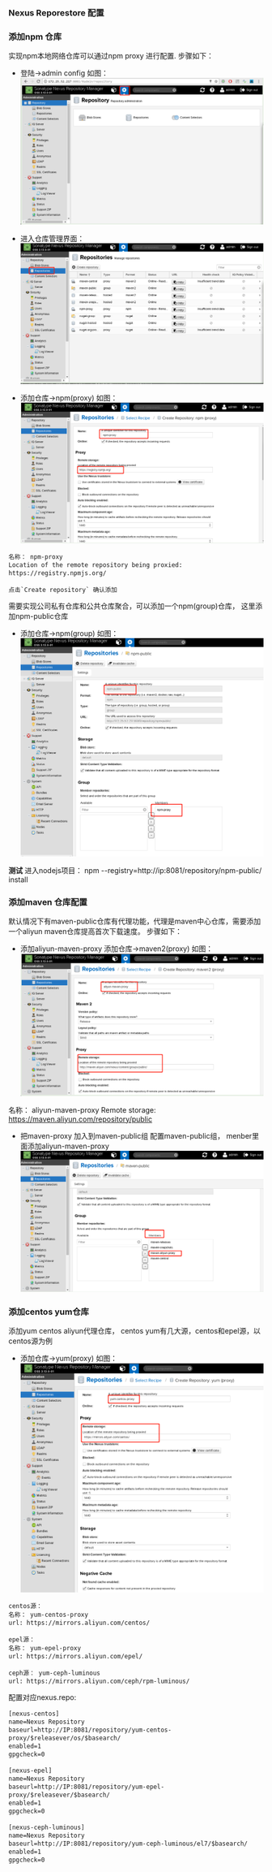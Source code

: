 ### Nexus Reporestore 配置

### 添加npm 仓库

 实现npm本地网络仓库可以通过npm proxy 进行配置. 步骤如下：

   - 登陆->admin config 如图：
   ![admin-config](img/nexus-admin.png)
   
   - 进入仓库管理界面：
   ![repo-admin](img/repo-admin.png)
   
   - 添加仓库->npm(proxy) 如图：
    ![repo-admin](img/npm-proxy-setting.png)

    名称： npm-proxy
    Location of the remote repository being proxied: https://registry.npmjs.org/
    
    点击`Create repository` 确认添加

  
  需要实现公司私有仓库和公共仓库聚合，可以添加一个npm(group)仓库， 这里添加npm-public仓库
  
   - 添加仓库->npm(group) 如图：
    ![add-npm-public-group](img/add-npm-public-group.png)

**测试**
  进入nodejs项目：
  npm --registry=http://ip:8081/repository/npm-public/ install

### 添加maven 仓库配置
   
   默认情况下有maven-public仓库有代理功能，代理是maven中心仓库，需要添加一个aliyun maven仓库提高首次下载速度。 步骤如下：
   
   - 添加aliyun-maven-proxy
     添加仓库->maven2(proxy) 如图：
     ![add-maven-proxy](img/maven-proxy.png)
   
   名称： aliyun-maven-proxy
   Remote storage: https://maven.aliyun.com/repository/public
   
   - 把maven-proxy 加入到maven-public组
     配置maven-public组， menber里面添加aliyun-maven-proxy
     ![add-maven-proxy](img/add-aliyun-proxy-to-group.png)


### 添加centos yum仓库
   
   添加yum centos aliyun代理仓库， centos yum有几大源，centos和epel源，以centos源为例
   - 添加仓库->yum(proxy) 如图：
    ![repo-admin](img/add-yum-proxy.png)
    
    centos源：
    名称： yum-centos-proxy
    url: https://mirrors.aliyun.com/centos/
    
    epel源：
    名称： yum-epel-proxy
    url: https://mirrors.aliyun.com/epel/
    
    ceph源： yum-ceph-luminous
    url: https://mirrors.aliyun.com/ceph/rpm-luminous/


配置对应nexus.repo:
```
[nexus-centos]
name=Nexus Repository
baseurl=http://IP:8081/repository/yum-centos-proxy/$releasever/os/$basearch/
enabled=1
gpgcheck=0

[nexus-epel]
name=Nexus Repository
baseurl=http://IP:8081/repository/yum-epel-proxy/$releasever/$basearch/
enabled=1
gpgcheck=0

[nexus-ceph-luminous]
name=Nexus Repository
baseurl=http://IP:8081/repository/yum-ceph-luminous/el7/$basearch/
enabled=1
gpgcheck=0
```

